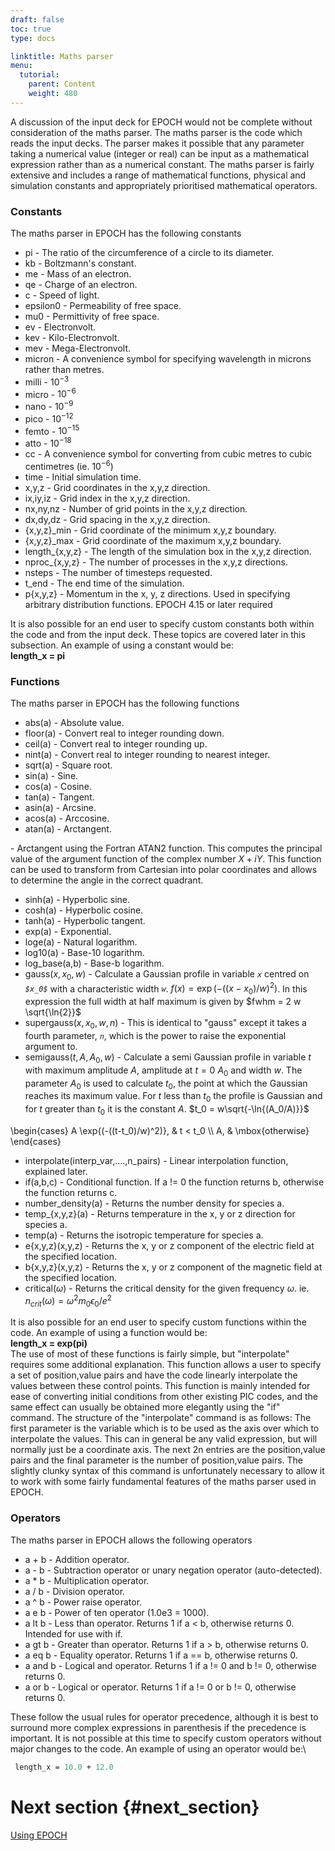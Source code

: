 ```yaml
---
draft: false
toc: true
type: docs

linktitle: Maths parser
menu:
  tutorial:
    parent: Content
    weight: 480
---
```


A discussion of the input deck for EPOCH would not be complete without
consideration of the maths parser. The maths parser is the code which
reads the input decks. The parser makes it possible that any parameter
taking a numerical value (integer or real) can be input as a
mathematical expression rather than as a numerical constant. The maths
parser is fairly extensive and includes a range of mathematical
functions, physical and simulation constants and appropriately
prioritised mathematical operators.

### Constants

The maths parser in EPOCH has the following constants

-   pi - The ratio of the circumference of a circle to its diameter.
-   kb - Boltzmann's constant.
-   me - Mass of an electron.
-   qe - Charge of an electron.
-   c - Speed of light.
-   epsilon0 - Permeability of free space.
-   mu0 - Permittivity of free space.
-   ev - Electronvolt.
-   kev - Kilo-Electronvolt.
-   mev - Mega-Electronvolt.
-   micron - A convenience symbol for specifying wavelength in microns
    rather than metres.
-   milli - $10^{-3}$
-   micro - $10^{-6}$
-   nano - $10^{-9}$
-   pico - $10^{-12}$
-   femto - $10^{-15}$
-   atto - $10^{-18}$
-   cc - A convenience symbol for converting from cubic metres to cubic
    centimetres (ie. $10^{-6}$)
-   time - Initial simulation time.
-   x,y,z - Grid coordinates in the x,y,z direction.
-   ix,iy,iz - Grid index in the x,y,z direction.
-   nx,ny,nz - Number of grid points in the x,y,z direction.
-   dx,dy,dz - Grid spacing in the x,y,z direction.
-   {x,y,z}_min - Grid coordinate of the minimum x,y,z boundary.
-   {x,y,z}_max - Grid coordinate of the maximum x,y,z boundary.
-   length_{x,y,z} - The length of the simulation box in the x,y,z
    direction.
-   nproc_{x,y,z} - The number of processes in the x,y,z directions.
-   nsteps - The number of timesteps requested.
-   t_end - The end time of the simulation.
-   p{x,y,z} - Momentum in the x, y, z directions. Used in specifying
    arbitrary distribution functions. EPOCH 4.15 or later required

It is also possible for an end user to specify custom constants both
within the code and from the input deck. These topics are covered later
in this subsection. An example of using a constant would be:\
**length_x = pi**

### Functions

The maths parser in EPOCH has the following functions

-   abs(a) - Absolute value.
-   floor(a) - Convert real to integer rounding down.
-   ceil(a) - Convert real to integer rounding up.
-   nint(a) - Convert real to integer rounding to nearest integer.
-   sqrt(a) - Square root.
-   sin(a) - Sine.
-   cos(a) - Cosine.
-   tan(a) - Tangent.
-   asin(a) - Arcsine.
-   acos(a) - Arccosine.
-   atan(a) - Arctangent.

\- Arctangent using the Fortran ATAN2 function. This computes the
principal value of the argument function of the complex number
$X + i Y$. This function can be used to transform from Cartesian into
polar coordinates and allows to determine the angle in the correct
quadrant.

-   sinh(a) - Hyperbolic sine.
-   cosh(a) - Hyperbolic cosine.
-   tanh(a) - Hyperbolic tangent.
-   exp(a) - Exponential.
-   loge(a) - Natural logarithm.
-   log10(a) - Base-10 logarithm.
-   log_base(a,b) - Base-b logarithm.
-   gauss($x,x_0,w$) - Calculate a Gaussian profile in variable
    *`x`* centred on *`$x_0$`* with a
    characteristic width *`w`*.
    $f(x) = \exp{(-((x-x_0)/w)^2)}$. In this expression the full width
    at half maximum is given by $fwhm = 2 w \sqrt{\ln{2}}$
-   supergauss($x,x_0,w,n$) - This is identical to "gauss" except it
    takes a fourth parameter, *`n`*, which is the power to
    raise the exponential argument to.
-   semigauss($t,A,A_0,w$) - Calculate a semi Gaussian profile in
    variable $t$ with maximum amplitude $A$, amplitude at $t=0$ $A_0$
    and width $w$. The parameter $A_0$ is used to calculate $t_0$, the
    point at which the Gaussian reaches its maximum value. For $t$ less
    than $t_0$ the profile is Gaussian and for $t$ greater than $t_0$ it
    is the constant $A$. $t_0 = w\sqrt{-\ln{(A_0/A)}}$<math>f(t) =

\\begin{cases} A \\exp{(-((t-t_0)/w)\^2)}, & t \< t_0 \\\\ A, &
\\mbox{otherwise} \\end{cases}</math>

-   interpolate(interp_var,\....,n_pairs) - Linear interpolation
    function, explained later.
-   if(a,b,c) - Conditional function. If a != 0 the function returns b,
    otherwise the function returns c.
-   number_density(a) - Returns the number density for species a.
-   temp_{x,y,z}(a) - Returns temperature in the x, y or z direction
    for species a.
-   temp(a) - Returns the isotropic temperature for species a.
-   e{x,y,z}(x,y,z) - Returns the x, y or z component of the electric
    field at the specified location.
-   b{x,y,z}(x,y,z) - Returns the x, y or z component of the magnetic
    field at the specified location.
-   critical($\omega$) - Returns the critical density for the given
    frequency $\omega$. ie.
    $n_{crit}(\omega) = \omega^2 m_0 \epsilon_0 / e^2$

It is also possible for an end user to specify custom functions within
the code. An example of using a function would be:\
**length_x = exp(pi)**\
The use of most of these functions is fairly simple, but "interpolate"
requires some additional explanation. This function allows a user to
specify a set of position,value pairs and have the code linearly
interpolate the values between these control points. This function is
mainly intended for ease of converting initial conditions from other
existing PIC codes, and the same effect can usually be obtained more
elegantly using the "if" command. The structure of the "interpolate"
command is as follows: The first parameter is the variable which is to
be used as the axis over which to interpolate the values. This can in
general be any valid expression, but will normally just be a coordinate
axis. The next 2n entries are the position,value pairs and the final
parameter is the number of position,value pairs. The slightly clunky
syntax of this command is unfortunately necessary to allow it to work
with some fairly fundamental features of the maths parser used in EPOCH.

### Operators

The maths parser in EPOCH allows the following operators

-   a + b - Addition operator.
-   a - b - Subtraction operator or unary negation operator
    (auto-detected).
-   a \* b - Multiplication operator.
-   a / b - Division operator.
-   a \^ b - Power raise operator.
-   a e b - Power of ten operator (1.0e3 = 1000).
-   a lt b - Less than operator. Returns 1 if a $<$ b, otherwise
    returns 0. Intended for use with if.
-   a gt b - Greater than operator. Returns 1 if a $>$ b, otherwise
    returns 0.
-   a eq b - Equality operator. Returns 1 if a == b, otherwise
    returns 0.
-   a and b - Logical and operator. Returns 1 if a != 0 and b != 0,
    otherwise returns 0.
-   a or b - Logical or operator. Returns 1 if a != 0 or b != 0,
    otherwise returns 0.

These follow the usual rules for operator precedence, although it is
best to surround more complex expressions in parenthesis if the
precedence is important. It is not possible at this time to specify
custom operators without major changes to the code. An example of using
an operator would be:\

```perl
 length_x = 10.0 + 12.0 
```

# Next section {#next_section}

[Using EPOCH][Using_EPOCH_in_practice]


<!-- ########################  Cross references  ######################## -->


[Acknowledging_EPOCH]: /tutorial/acknowledging_epoch
[Basic_examples]: /tutorial/basic_examples
[Basic_examples__focussing_a_gaussian_beam]: /tutorial/basic_examples/#focussing_a_gaussian_beam
[Binary_files]: /tutorial/binary_files
[Calculable_particle_properties]: /tutorial/calculable_particle_properties
[Compiler_Flags]: /tutorial/compiler_flags
[Compiling]: /tutorial/compiling
[FAQ]: /tutorial/faq
[FAQ__how_do_i_obtain_the_code]: /tutorial/faq/#how_do_i_obtain_the_code
[Input_deck]: /tutorial/input_deck
[Input_deck_adf]: /tutorial/input_deck_adf
[Input_deck_boundaries]: /tutorial/input_deck_boundaries
[Input_deck_boundaries__cpml_boundary_conditions]: /tutorial/input_deck_boundaries/#cpml_boundary_conditions
[Input_deck_boundaries__thermal_boundary_conditions]: /tutorial/input_deck_boundaries/#thermal_boundary_conditions
[Input_deck_collisions]: /tutorial/input_deck_collisions
[Input_deck_constant]: /tutorial/input_deck_constant
[Input_deck_control]: /tutorial/input_deck_control
[Input_deck_control__basics]: /tutorial/input_deck_control/#basics
[Input_deck_control__maxwell_solvers]: /tutorial/input_deck_control/#maxwell_solvers
[Input_deck_control__requesting_output_dumps_at_run_time]: /tutorial/input_deck_control/#requesting_output_dumps_at_run_time
[Input_deck_control__stencil_block]: /tutorial/input_deck_control/#stencil_block
[Input_deck_control__strided_current_filtering]: /tutorial/input_deck_control/#strided_current_filtering
[Input_deck_dist_fn]: /tutorial/input_deck_dist_fn
[Input_deck_fields]: /tutorial/input_deck_fields
[Input_deck_injector]: /tutorial/input_deck_injector
[Input_deck_injector__keys]: /tutorial/input_deck_injector/#keys
[Input_deck_laser]: /tutorial/input_deck_laser
[Input_deck_operator]: /tutorial/input_deck_operator
[Input_deck_output__directives]: /tutorial/input_deck_output/#directives
[Input_deck_output_block]: /tutorial/input_deck_output_block
[Input_deck_output_block__derived_variables]: /tutorial/input_deck_output_block/#derived_variables
[Input_deck_output_block__directives]: /tutorial/input_deck_output_block/#directives
[Input_deck_output_block__dumpmask]: /tutorial/input_deck_output_block/#dumpmask
[Input_deck_output_block__multiple_output_blocks]: /tutorial/input_deck_output_block/#multiple_output_blocks
[Input_deck_output_block__particle_variables]: /tutorial/input_deck_output_block/#particle_variables
[Input_deck_output_block__single-precision_output]: /tutorial/input_deck_output_block/#single-precision_output
[Input_deck_output_global]: /tutorial/input_deck_output_global
[Input_deck_particle_file]: /tutorial/input_deck_particle_file
[Input_deck_probe]: /tutorial/input_deck_probe
[Input_deck_qed]: /tutorial/input_deck_qed
[Input_deck_species]: /tutorial/input_deck_species
[Input_deck_species__arbitrary_distribution_functions]: /tutorial/input_deck_species/#arbitrary_distribution_functions
[Input_deck_species__ionisation]: /tutorial/input_deck_species/#ionisation
[Input_deck_species__maxwell_juttner_distributions]: /tutorial/input_deck_species/#maxwell_juttner_distributions
[Input_deck_species__particle_migration_between_species]: /tutorial/input_deck_species/#particle_migration_between_species
[Input_deck_species__species_boundary_conditions]: /tutorial/input_deck_species/#species_boundary_conditions
[Input_deck_subset]: /tutorial/input_deck_subset
[Input_deck_window]: /tutorial/input_deck_window
[Landing]: /tutorial/landing
[Landing_Page]: /tutorial/landing_page
[Libraries]: /tutorial/libraries
[Links]: /tutorial/links
[Maths_parser__functions]: /tutorial/maths_parser/#functions
[Non-thermal_initial_conditions]: /tutorial/non-thermal_initial_conditions
[Previous_versions]: /tutorial/previous_versions
[Python]: /tutorial/python
[Running]: /tutorial/running
[SDF_Landing_Page]: /tutorial/sdf_landing_page
[Structure]: /tutorial/structure
[Using_EPOCH_in_practice]: /tutorial/using_epoch_in_practice
[Using_EPOCH_in_practice__manually_overriding_particle_parameters_set_by_the_autoloader]: /tutorial/using_epoch_in_practice/#manually_overriding_particle_parameters_set_by_the_autoloader
[Using_EPOCH_in_practice__parameterising_input_decks]: /tutorial/using_epoch_in_practice/#parameterising_input_decks
[Using_delta_f]: /tutorial/using_delta_f
[Visualising_SDF_files_with_IDL_or_GDL]: /tutorial/visualising_sdf_files_with_idl_or_gdl
[Visualising_SDF_files_with_LLNL_VisIt]: /tutorial/visualising_sdf_files_with_llnl_visit
[Workshop_examples]: /tutorial/workshop_examples
[Workshop_examples__a_2d_laser]: /tutorial/workshop_examples/#a_2d_laser
[Workshop_examples__a_basic_em-field_simulation]: /tutorial/workshop_examples/#a_basic_em-field_simulation
[Workshop_examples__getting_the_example_decks_for_this_workshop]: /tutorial/workshop_examples/#getting_the_example_decks_for_this_workshop
[Workshop_examples__specifying_particle_species]: /tutorial/workshop_examples/#specifying_particle_species
[Workshop_examples_continued]: /tutorial/workshop_examples_continued
